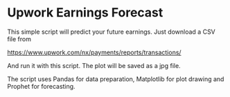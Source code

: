 # Upwork Earnings Forecast

This simple script will predict your future earnings. Just download a CSV file from 

https://www.upwork.com/nx/payments/reports/transactions/

And run it with this script. The plot will be saved as a jpg file.

The script uses Pandas for data preparation, Matplotlib for plot drawing and Prophet for forecasting.